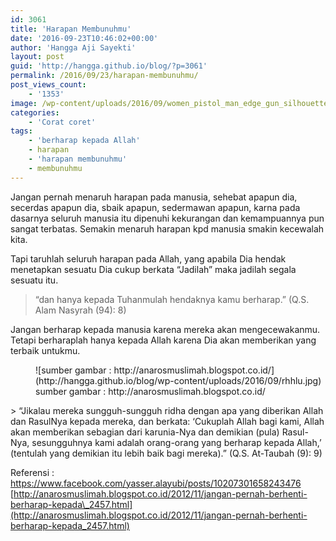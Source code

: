 ```yaml
---
id: 3061
title: 'Harapan Membunuhmu'
date: '2016-09-23T10:46:02+00:00'
author: 'Hangga Aji Sayekti'
layout: post
guid: 'http://hangga.github.io/blog/?p=3061'
permalink: /2016/09/23/harapan-membunuhmu/
post_views_count:
    - '1353'
image: /wp-content/uploads/2016/09/women_pistol_man_edge_gun_silhouette_woman_shoot_desktop_1440x900_free-wallpaper-28677.jpg
categories:
    - 'Corat coret'
tags:
    - 'berharap kepada Allah'
    - harapan
    - 'harapan membunuhmu'
    - membunuhmu
---
```


Jangan pernah menaruh harapan pada manusia, sehebat apapun dia, secerdas apapun dia, sbaik apapun, sedermawan apapun, karna pada dasarnya seluruh manusia itu dipenuhi kekurangan dan kemampuannya pun sangat terbatas. Semakin menaruh harapan kpd manusia smakin kecewalah kita.

Tapi taruhlah seluruh harapan pada Allah, yang apabila Dia hendak menetapkan sesuatu Dia cukup berkata “Jadilah” maka jadilah segala sesuatu itu.

> “dan hanya kepada Tuhanmulah hendaknya kamu berharap.” (Q.S. Alam Nasyrah (94): 8)

Jangan berharap kepada manusia karena mereka akan mengecewakanmu. Tetapi berharaplah hanya kepada Allah karena Dia akan memberikan yang terbaik untukmu.

<figure aria-describedby="caption-attachment-3064" class="wp-caption aligncenter" id="attachment_3064" style="width: 500px">![sumber gambar : http://anarosmuslimah.blogspot.co.id/](http://hangga.github.io/blog/wp-content/uploads/2016/09/rhhlu.jpg)<figcaption class="wp-caption-text" id="caption-attachment-3064">sumber gambar : http://anarosmuslimah.blogspot.co.id/</figcaption></figure>> “Jikalau mereka sungguh-sungguh ridha dengan apa yang diberikan Allah dan RasulNya kepada mereka, dan berkata: ‘Cukuplah Allah bagi kami, Allah akan memberikan sebagian dari karunia-Nya dan demikian (pula) Rasul-Nya, sesungguhnya kami adalah orang-orang yang berharap kepada Allah,’ (tentulah yang demikian itu lebih baik bagi mereka).” (Q.S. At-Taubah (9): 9)

Referensi :  
<https://www.facebook.com/yasser.alayubi/posts/10207301658243476>  
[http://anarosmuslimah.blogspot.co.id/2012/11/jangan-pernah-berhenti-berharap-kepada\_2457.html](http://anarosmuslimah.blogspot.co.id/2012/11/jangan-pernah-berhenti-berharap-kepada_2457.html)
